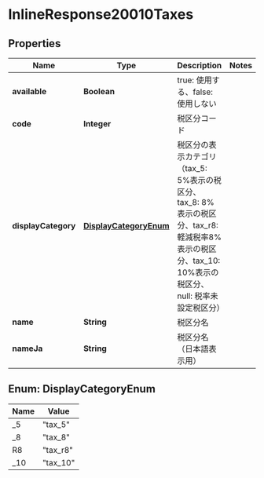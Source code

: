 

# InlineResponse20010Taxes


## Properties

Name | Type | Description | Notes
------------ | ------------- | ------------- | -------------
**available** | **Boolean** | true: 使用する、false: 使用しない | 
**code** | **Integer** | 税区分コード | 
**displayCategory** | [**DisplayCategoryEnum**](#DisplayCategoryEnum) | 税区分の表示カテゴリ（tax_5: 5%表示の税区分、tax_8: 8%表示の税区分、tax_r8: 軽減税率8%表示の税区分、tax_10: 10%表示の税区分、null: 税率未設定税区分） | 
**name** | **String** | 税区分名 | 
**nameJa** | **String** | 税区分名（日本語表示用） | 



## Enum: DisplayCategoryEnum

Name | Value
---- | -----
_5 | &quot;tax_5&quot;
_8 | &quot;tax_8&quot;
R8 | &quot;tax_r8&quot;
_10 | &quot;tax_10&quot;



